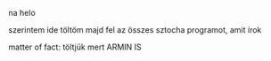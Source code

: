 na helo

szerintem ide töltöm majd fel az összes sztocha programot, amit írok

matter of fact: töltjük mert ARMIN IS 


